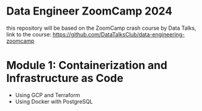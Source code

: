 # Data Engineer ZoomCamp 2024
this repository will be based on the ZoomCamp crash course by Data Talks, link to the course: https://github.com/DataTalksClub/data-engineering-zoomcamp

# Module 1: Containerization and Infrastructure as Code
* Using GCP and Terraform
* Using Docker with PostgreSQL
